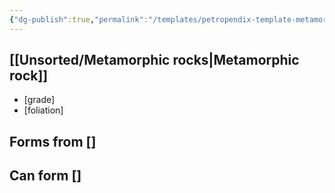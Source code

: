 ```yaml
---
{"dg-publish":true,"permalink":"/templates/petropendix-template-metamorphic/"}
---
```



## [[Unsorted/Metamorphic rocks\|Metamorphic rock]]
- [grade]
- [foliation]

## Forms from []
## Can form []